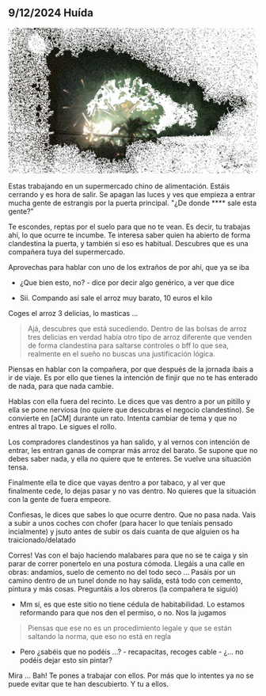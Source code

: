 ## 9/12/2024 Huída

![melt my brain](https://raw.githubusercontent.com/ddavb/ddavb.github.io/master/_images/IMG_3755.png)

Estas trabajando en un supermercado chino de alimentación.
Estáis cerrando y es hora de salir.
Se apagan las luces y ves que empieza a entrar mucha gente de estrangis por la puerta principal.
"¿De donde **** sale esta gente?"

Te escondes, reptas por el suelo para que no te vean.
Es decir, tu trabajas ahí, lo que ocurre te incumbe.
Te interesa saber quien ha abierto de forma clandestina la puerta, y también si eso es habitual.
Descubres que es una compañera tuya del supermercado.

Aprovechas para hablar con uno de los extraños de por ahí, que ya se iba

- ¿Que bien esto, no? - dice por decir algo genérico, a ver que dice

- Sii. Compando así sale el arroz muy barato, 10 euros el kilo

Coges el arroz 3 delicias, lo masticas ...

> Ajá, descubres que está sucediendo. Dentro de las bolsas de arroz tres delicias en verdad había otro tipo de arroz diferente que venden de forma clandestina para saltarse controles o bff lo que sea, realmente en el sueño no buscas una justificación lógica.

Piensas en hablar con la compañera, por que después de la jornada íbais a ir de viaje.
Es por ello que tienes la intención de finjir que no te has enterado de nada, para que nada cambie.

Hablas con ella fuera del recinto. Le dices que vas dentro a por un pitillo y ella se pone nerviosa (no quiere que descubras el negocio clandestino).
Se convierte en [aCM] durante un rato.
Intenta cambiar de tema y que no entres al trapo.
Le sigues el rollo.

Los compradores clandestinos ya han salido, y al vernos con intención de entrar, les entran ganas de comprar más arroz del barato.
Se supone que no debes saber nada, y ella no quiere que te enteres.
Se vuelve una situación tensa.

Finalmente ella te dice que vayas dentro a por tabaco, y al ver que finalmente cede, lo dejas pasar y no vas dentro.
No quieres que la situación con la gente de fuera empeore.

Confiesas, le dices que sabes lo que ocurre dentro. Que no pasa nada.
Vais a subir a unos coches con chofer (para hacer lo que teníais pensado incialmente)
y jsuto antes de subir os dais cuanta de que alguien os ha traicionado/delatado


Corres!
Vas con el bajo haciendo malabares para que no se te caiga y sin parar de correr ponertelo en una postura cómoda.
Llegáis a una calle en obras: andamios, suelo de cemento no del todo seco ...
Pasáis por un camino dentro de un tunel donde no hay salida, está todo con cemento, pintura y más cosas.
Preguntáis a los obreros (la compañera te siguió)

- Mm sí, es que este sitio no tiene cédula de habitabilidad. Lo estamos reformando para que nos den el permiso, o no. Nos la jugamos

> Piensas que ese no es un procedimiento legale y que se están saltando la norma, que eso no está en regla

- Pero ¿sabéis que no podéis ...? - recapacitas, recoges cable - ¿... no podéis dejar esto sin pintar?


Mira ... Bah! Te pones a trabajar con ellos. Por más que lo intentes ya no se puede evitar que te han descubierto.
Y tu a ellos.
